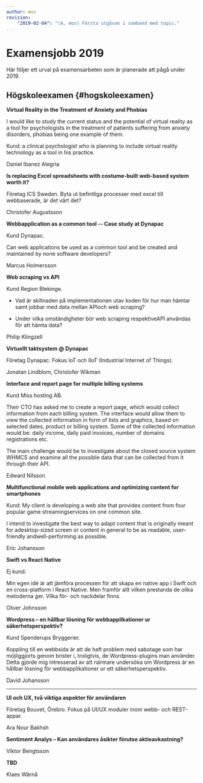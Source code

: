 ```yaml
---
author: mos
revision:
    "2019-02-04": "(A, mos) Första utgåvan i samband med topic."
...
```

Examensjobb 2019
====================================

Här följer ett urval på examensarbeten som är planerade att pågå under 2019.


<!--more-->



Högskoleexamen {#hogskoleexamen}
------------------------------------

**Virtual Reality in the Treatment of Anxiety and Phobias**

I would like to study the current status and the potential of virtual reality as a tool for psychologists in the treatment of patients suffering from anxiety disorders, phobias being one example of them. 

Kund: a clinical psychologist who is planning to include virtual reality technology as a tool in his practice.

Daniel Ibanez Alegria



**Is replacing Excel spreadsheets with costume-built web-based system worth it?**

Företag ICS Sweden. Byta ut befintliga processer med excel till webbaserade, är det värt det?

Christofer Augustsson



**Webbapplication as a common tool -- Case study at Dynapac**

Kund Dynapac.

Can web applications be used as  a  common  tool  and  be  created  and  maintained  by  none  software  developers?

Marcus Holmersson



**Web scraping vs API**

Kund Region Blekinge.

* Vad  är  skillnaden  på  implementationen  utav  koden  för  hur  man  hämtar  samt jobbar med data mellan APIoch web scraping?

* Under  vilka  omständigheter  bör  web  scraping respektiveAPI  användas  för  att hämta data?

Philip Klingzell



**Virtuellt taktsystem @ Dynapac**

Företag Dynapac. Fokus IoT och IIoT (Industrial Internet of Things).

Jonatan Lindblom, Christofer Wikman



**Interface and report page for multiple billing systems**

Kund Miss hosting AB.

Their CTO has asked me to create a report page, which would collect information from each billing system. The interface would allow them to view the collected information in form of lists and graphics, based on selected dates, product or billing system. Some of the collected information would be: daily income, daily paid invoices, number of domains registrations etc.

The main challenge would be to investigate about the closed source system WHMCS and examine all the possible data that can be collected from it through their API.

Edward Nilsson



**Multifunctional mobile web applications and optimizing content for smartphones**

Kund: My client is developing a web site that provides content from four popular game streamingservices on one common site.

I intend to investigate the best way to adapt content that is originally meant for adesktop-sized screen or content in general to be as readable, user-friendly andwell-performing as possible.

Eric Johansson



**Swift vs React Native**

Ej kund.

Min egen idé är att jämföra processen för att skapa en native app i Swift och en cross-platform i React Native. Men framför allt vilken prestanda de olika metoderna ger. Vilka för- och nackdelar finns.

Oliver Johnsson



**Wordpress – en hållbar lösning för webbapplikationer ur säkerhetsperspektiv?**

Kund Spenderups Bryggerier.

Koppling till en webbsida är att de haft problem med sabotage som har möjliggjorts genom brister i, troligtvis, de Wordpress-plugins man använder. Detta gjorde mig intresserad av att närmare undersöka om Wordpress är en hållbar lösning för webbapplikationer ur ett säkerhetsperspektiv.

David Johansson



---


**UI och UX, två viktiga aspekter för användaren**

Företag Bouvet, Örebro. Fokus på UI/UX moduler inom webb- och REST-appar.

Ara Nour Bakhsh



**Sentiment Analys – Kan användares åsikter förutse aktieavkastning?**

Viktor Bengtsson



**TBD**

Klaes Wärnå
